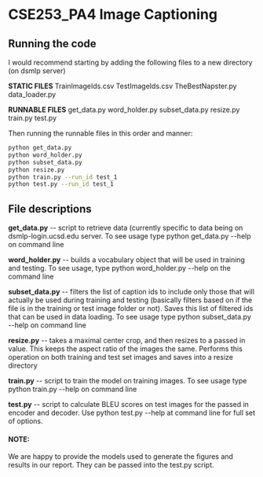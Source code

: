 # CSE253_PA4 Image Captioning

## Running the code

I would recommend starting by adding the following files to a new directory (on dsmlp server)

__STATIC FILES__
TrainImageIds.csv
TestImageIds.csv
TheBestNapster.py
data_loader.py

__RUNNABLE FILES__
get_data.py
word_holder.py
subset_data.py
resize.py
train.py
test.py

Then running the runnable files in this order and manner:

```bash
python get_data.py
python word_holder.py
python subset_data.py
python resize.py
python train.py --run_id test_1
python test.py --run_id test_1
```

## File descriptions
__get_data.py__ -- script to retrieve data (currently specific to data being on dsmlp-login.ucsd.edu server. To see usage type python get_data.py --help on command line

__word_holder.py__ -- builds a vocabulary object that will be used in training and testing. To see usage, type python word_holder.py --help on the command line

__subset_data.py__ -- filters the list of caption ids to include only those that will actually be used during training and testing (basically filters based on if the file is in the training or test image folder or not). Saves this list of filtered ids that can be used in data loading. To see usage type python subset_data.py --help on command line

__resize.py__ -- takes a maximal center crop, and then resizes to a passed in value. This keeps the aspect ratio of the images the same. Performs this operation on both training and test set images and saves into a resize directory

__train.py__ -- script to train the model on training images. To see usage type python train.py --help on command line

__test.py__ -- script to calculate BLEU scores on test images for the passed in encoder and decoder. Use python test.py --help at command line for full set of options.

#### NOTE:
We are happy to provide the models used to generate the figures and results in our report. They can be passed into the test.py script.
